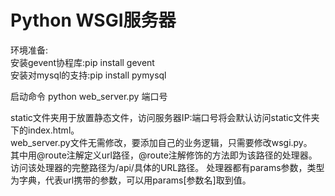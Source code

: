 # Python WSGI服务器
环境准备:  
安装gevent协程库:pip install gevent  
安装对mysql的支持:pip install pymysql  
  
启动命令
python web_server.py 端口号
  
static文件夹用于放置静态文件，访问服务器IP:端口号将会默认访问static文件夹下的index.html。  
web_server.py文件无需修改，要添加自己的业务逻辑，只需要修改wsgi.py。  
其中用@route注解定义url路径，@route注解修饰的方法即为该路径的处理器。访问该处理器的完整路径为/api/具体的URL路径。
处理器都有params参数，类型为字典，代表url携带的参数，可以用params[参数名]取到值。  



